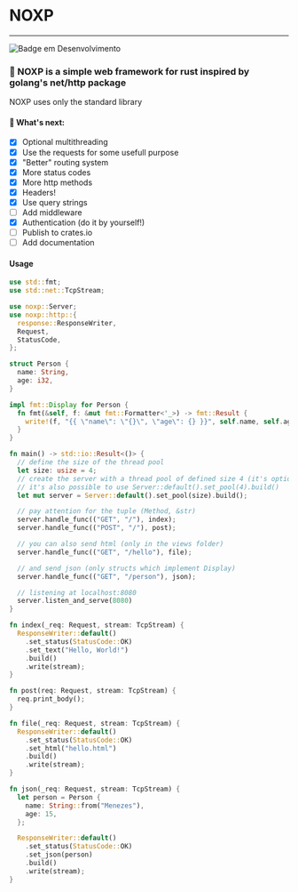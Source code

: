 # NOXP
***
![Badge em Desenvolvimento](http://img.shields.io/static/v1?label=STATUS&message=EM%20DESENVOLVIMENTO&color=GREEN&style=for-the-badge)
### 🦀 NOXP is a simple web framework for rust inspired by golang's net/http package
NOXP uses only the standard library

#### 🚧 What's next:
- [x] Optional multithreading
- [x] Use the requests for some usefull purpose
- [x] "Better" routing system
- [x] More status codes
- [x] More http methods
- [x] Headers!
- [x] Use query strings
- [ ] Add middleware
- [x] Authentication (do it by yourself!)
- [ ] Publish to crates.io
- [ ] Add documentation

#### Usage
```rust
use std::fmt;
use std::net::TcpStream;

use noxp::Server;
use noxp::http::{
  response::ResponseWriter,
  Request,
  StatusCode,
};

struct Person {
  name: String,
  age: i32,
}

impl fmt::Display for Person {
  fn fmt(&self, f: &mut fmt::Formatter<'_>) -> fmt::Result {
    write!(f, "{{ \"name\": \"{}\", \"age\": {} }}", self.name, self.age)
  }
}

fn main() -> std::io::Result<()> {
  // define the size of the thread pool
  let size: usize = 4;
  // create the server with a thread pool of defined size 4 (it's optional)
  // it's also possible to use Server::default().set_pool(4).build()
  let mut server = Server::default().set_pool(size).build();

  // pay attention for the tuple (Method, &str)
  server.handle_func(("GET", "/"), index);
  server.handle_func(("POST", "/"), post);

  // you can also send html (only in the views folder)
  server.handle_func(("GET", "/hello"), file);

  // and send json (only structs which implement Display)
  server.handle_func(("GET", "/person"), json);

  // listening at localhost:8080
  server.listen_and_serve(8080)
}

fn index(_req: Request, stream: TcpStream) {
  ResponseWriter::default()
    .set_status(StatusCode::OK)
    .set_text("Hello, World!")
    .build()
    .write(stream);
}

fn post(req: Request, stream: TcpStream) {
  req.print_body();
}

fn file(_req: Request, stream: TcpStream) {
  ResponseWriter::default()
    .set_status(StatusCode::OK)
    .set_html("hello.html")
    .build()
    .write(stream);
}

fn json(_req: Request, stream: TcpStream) {
  let person = Person {
    name: String::from("Menezes"),
    age: 15,
  };

  ResponseWriter::default()
    .set_status(StatusCode::OK)
    .set_json(person)
    .build()
    .write(stream);
}
```
